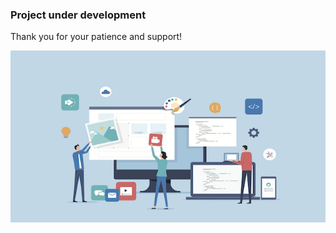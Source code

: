 ### Project under development

Thank you for your patience and support!

![Proyect management](img/projectmanagement.png)